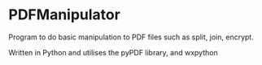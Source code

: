 # PDFManipulator

Program to do basic manipulation to PDF files such as split, join, encrypt. 

Written in Python and utilises the pyPDF library, and wxpython